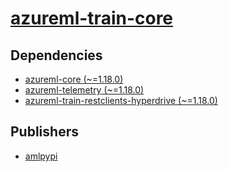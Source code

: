 # [azureml-train-core](https://pypi.org/project/azureml-train-core)

## Dependencies
- [azureml-core (~=1.18.0)](packages/a/azureml-core.md)
- [azureml-telemetry (~=1.18.0)](packages/a/azureml-telemetry.md)
- [azureml-train-restclients-hyperdrive (~=1.18.0)](packages/a/azureml-train-restclients-hyperdrive.md)



## Publishers
- [amlpypi](https://pypi.org/user/amlpypi)

